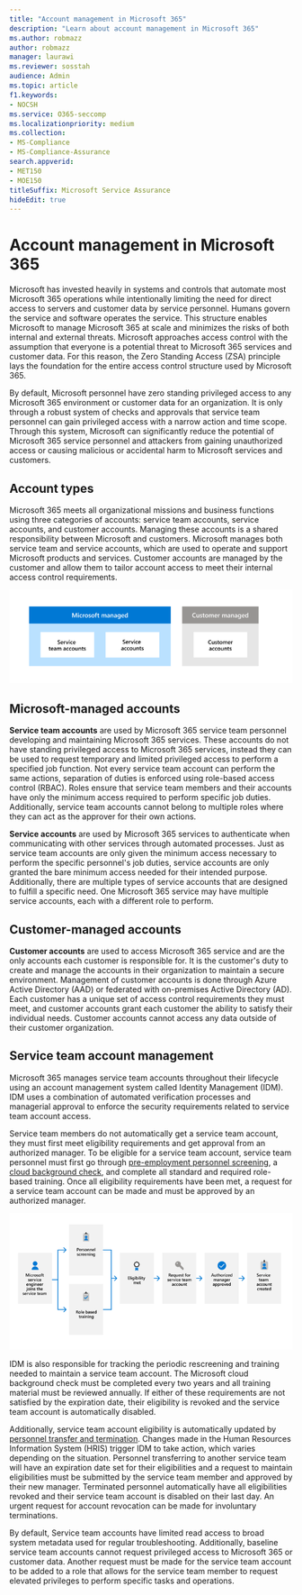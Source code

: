 ```yaml
---
title: "Account management in Microsoft 365"
description: "Learn about account management in Microsoft 365"
ms.author: robmazz
author: robmazz
manager: laurawi
ms.reviewer: sosstah
audience: Admin
ms.topic: article
f1.keywords:
- NOCSH
ms.service: O365-seccomp
ms.localizationpriority: medium
ms.collection:
- MS-Compliance
- MS-Compliance-Assurance
search.appverid:
- MET150
- MOE150
titleSuffix: Microsoft Service Assurance
hideEdit: true
---
```


# Account management in Microsoft 365

Microsoft has invested heavily in systems and controls that automate most Microsoft 365 operations while intentionally limiting the need for direct access to servers and customer data by service personnel. Humans govern the service and software operates the service. This structure enables Microsoft to manage Microsoft 365 at scale and minimizes the risks of both internal and external threats. Microsoft approaches access control with the assumption that everyone is a potential threat to Microsoft 365 services and customer data. For this reason, the Zero Standing Access (ZSA) principle lays the foundation for the entire access control structure used by Microsoft 365.

By default, Microsoft personnel have zero standing privileged access to any Microsoft 365 environment or customer data for an organization. It is only through a robust system of checks and approvals that service team personnel can gain privileged access with a narrow action and time scope. Through this system, Microsoft can significantly reduce the potential of Microsoft 365 service personnel and attackers from gaining unauthorized access or causing malicious or accidental harm to Microsoft services and customers.

## Account types

Microsoft 365 meets all organizational missions and business functions using three categories of accounts: service team accounts, service accounts, and customer accounts. Managing these accounts is a shared responsibility between Microsoft and customers. Microsoft manages both service team and service accounts, which are used to operate and support Microsoft products and services. Customer accounts are managed by the customer and allow them to tailor account access to meet their internal access control requirements.

![Shared responsibility for accounts](../media/assurance-shared-responsibility-for-accounts.png)

## Microsoft-managed accounts

**Service team accounts** are used by Microsoft 365 service team personnel developing and maintaining Microsoft 365 services. These accounts do not have standing privileged access to Microsoft 365 services, instead they can be used to request temporary and limited privileged access to perform a specified job function. Not every service team account can perform the same actions, separation of duties is enforced using role-based access control (RBAC). Roles ensure that service team members and their accounts have only the minimum access required to perform specific job duties. Additionally, service team accounts cannot belong to multiple roles where they can act as the approver for their own actions.

**Service accounts** are used by Microsoft 365 services to authenticate when communicating with other services through automated processes. Just as service team accounts are only given the minimum access necessary to perform the specific personnel's job duties, service accounts are only granted the bare minimum access needed for their intended purpose. Additionally, there are multiple types of service accounts that are designed to fulfill a specific need. One Microsoft 365 service may have multiple service accounts, each with a different role to perform.

## Customer-managed accounts

**Customer accounts** are used to access Microsoft 365 service and are the only accounts each customer is responsible for. It is the customer's duty to create and manage the accounts in their organization to maintain a secure environment. Management of customer accounts is done through Azure Active Directory (AAD) or federated with on-premises Active Directory (AD). Each customer has a unique set of access control requirements they must meet, and customer accounts grant each customer the ability to satisfy their individual needs. Customer accounts cannot access any data outside of their customer organization.

## Service team account management

Microsoft 365 manages service team accounts throughout their lifecycle using an account management system called Identity Management (IDM). IDM uses a combination of automated verification processes and managerial approval to enforce the security requirements related to service team account access.

Service team members do not automatically get a service team account, they must first meet eligibility requirements and get approval from an authorized manager. To be eligible for a service team account, service team personnel must first go through [pre-employment personnel screening](assurance-pre-employment-screening.md), a [cloud background check](assurance-cloud-background-check.md), and complete all standard and required role-based training. Once all eligibility requirements have been met, a request for a service team account can be made and must be approved by an authorized manager.

![Personnel screening process](../media/assurance-personnel-screening-process.png)

IDM is also responsible for tracking the periodic rescreening and training needed to maintain a service team account. The Microsoft cloud background check must be completed every two years and all training material must be reviewed annually. If either of these requirements are not satisfied by the expiration date, their eligibility is revoked and the service team account is automatically disabled.

Additionally, service team account eligibility is automatically updated by [personnel transfer and termination](assurance-employee-transfer-termination.md). Changes made in the Human Resources Information System (HRIS) trigger IDM to take action, which varies depending on the situation. Personnel transferring to another service team will have an expiration date set for their eligibilities and a request to maintain eligibilities must be submitted by the service team member and approved by their new manager. Terminated personnel automatically have all eligibilities revoked and their service team account is disabled on their last day. An urgent request for account revocation can be made for involuntary terminations.

By default, Service team accounts have limited read access to broad system metadata used for regular troubleshooting. Additionally, baseline service team accounts cannot request privileged access to Microsoft 365 or customer data. Another request must be made for the service team account to be added to a role that allows for the service team member to request elevated privileges to perform specific tasks and operations.
